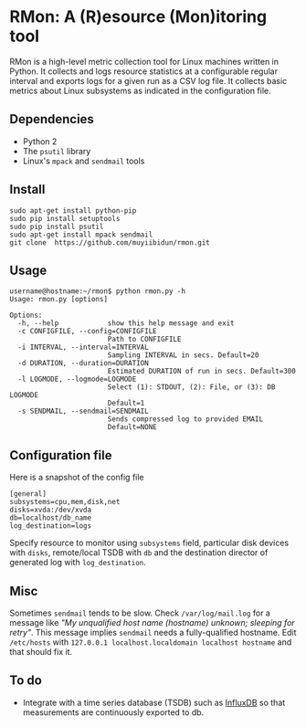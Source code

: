 # RMon: A (R)esource (Mon)itoring tool
RMon is a high-level metric collection tool for Linux machines written in Python. It collects and logs resource statistics at a configurable regular interval and exports logs for a given run as a CSV log file. It collects basic metrics about Linux subsystems as indicated in the configuration file.

## Dependencies
- Python 2
- The `psutil` library
- Linux's `mpack` and `sendmail` tools


## Install
~~~~
sudo apt-get install python-pip  
sudo pip install setuptools
sudo pip install psutil
sudo apt-get install mpack sendmail
git clone  https://github.com/muyiibidun/rmon.git
~~~~

## Usage
~~~~
username@hostname:~/rmon$ python rmon.py -h
Usage: rmon.py [options]

Options:
  -h, --help            show this help message and exit
  -c CONFIGFILE, --config=CONFIGFILE
                        Path to CONFIGFILE
  -i INTERVAL, --interval=INTERVAL
                        Sampling INTERVAL in secs. Default=20
  -d DURATION, --duration=DURATION
                        Estimated DURATION of run in secs. Default=300
  -l LOGMODE, --logmode=LOGMODE
                        Select (1): STDOUT, (2): File, or (3): DB LOGMODE
                        Default=1
  -s SENDMAIL, --sendmail=SENDMAIL
                        Sends compressed log to provided EMAIL
                        Default=NONE
~~~~

## Configuration file
Here is a snapshot of the config file
```
[general]
subsystems=cpu,mem,disk,net
disks=xvda:/dev/xvda
db=localhost/db_name
log_destination=logs
```
Specify resource to monitor using `subsystems` field, particular disk devices with `disks`, remote/local TSDB with `db` and the destination director of generated log with `log_destination`.

## Misc
Sometimes `sendmail` tends to be slow. Check `/var/log/mail.log` for a message like *"My unqualified host name (hostname) unknown; sleeping for retry"*. This message implies `sendmail` needs a fully-qualified hostname. Edit `/etc/hosts` with `127.0.0.1 localhost.localdomain localhost hostname` and that should fix it.

## To do
- Integrate with a time series database (TSDB) such as [InfluxDB](https://www.influxdata.com/time-series-platform/influxdb/) so that measurements are continuously exported to db.

